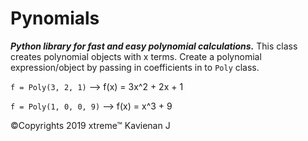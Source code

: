 # Pynomials
**_Python library for fast and easy polynomial calculations._**
This class creates polynomial objects with x terms. 
Create a polynomial expression/object by passing in coefficients in to ``Poly`` class.

``f = Poly(3, 2, 1)`` --> f(x) = 3x^2 + 2x + 1

``f = Poly(1, 0, 0, 9)`` --> f(x) = x^3 + 9

©Copyrights 2019 xtreme™ Kavienan J